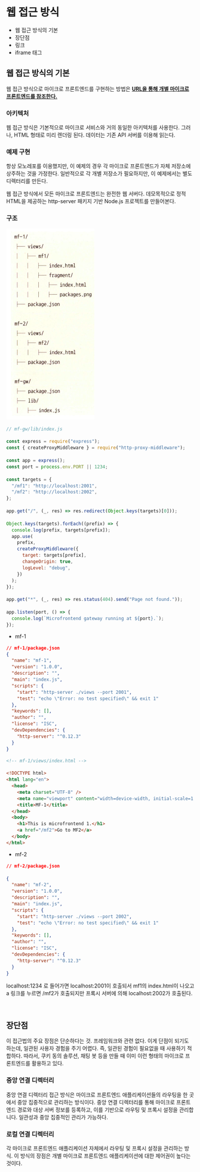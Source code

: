 # 웹 접근 방식

- 웹 접근 방식의 기본
- 장단점
- 링크
- iframe 태그

## 웹 접근 방식의 기본

웹 접근 방식으로 마이크로 프론트엔드를 구현하는 방법은 **<u>URL을 통해 개별 마이크로 프론트엔드를 참조한다.</u>**

### 아키텍처

웹 접근 방식은 기본적으로 마이크로 서비스와 거의 동일한 아키텍처를 사용한다. 그러나, HTML 형태로 미리 렌더링 된다. 데이터는 기존 API 서버를 이용해 읽는다.

### 예제 구현

항상 모노레포를 이용했지만, 이 예제의 경우 각 마이크로 프론트엔드가 자체 저장소에 상주하는 것을 가정한다. 일반적으로 각 개별 저장소가 필요하지만, 이 예제에서는 별도 디렉터리를 만든다.  

웹 접근 방식에서 모든 마이크로 프론트엔드는 완전한 웹 서버다. 데모목적으로 정적 HTML을 제공하는 http-server 패키지 기반 Node.js 프로젝트를 만들어본다.

### 구조

![image-20230523210217506](../../images/image-20230523210217506.png)

```js
// mf-gw/lib/index.js

const express = require("express");
const { createProxyMiddleware } = require("http-proxy-middleware");

const app = express();
const port = process.env.PORT || 1234;

const targets = {
  "/mf1": "http://localhost:2001",
  "/mf2": "http://localhost:2002",
};

app.get("/", (_, res) => res.redirect(Object.keys(targets)[0]));

Object.keys(targets).forEach((prefix) => {
  console.log(prefix, targets[prefix]);
  app.use(
    prefix,
    createProxyMiddleware({
      target: targets[prefix],
      changeOrigin: true,
      logLevel: "debug",
    })
  );
});

app.get("*", (_, res) => res.status(404).send("Page not found."));

app.listen(port, () => {
  console.log(`Microfrontend gateway running at ${port}.`);
});
```



- mf-1

```json
// mf-1/package.json
{
  "name": "mf-1",
  "version": "1.0.0",
  "description": "",
  "main": "index.js",
  "scripts": {
    "start": "http-server ./views --port 2001",
    "test": "echo \"Error: no test specified\" && exit 1"
  },
  "keywords": [],
  "author": "",
  "license": "ISC",
  "devDependencies": {
    "http-server": "^0.12.3"
  }
}

```

```html
<!-- mf-1/views/index.html -->

<!DOCTYPE html>
<html lang="en">
  <head>
    <meta charset="UTF-8" />
    <meta name="viewport" content="width=device-width, initial-scale=1.0" />
    <title>MF-1</title>
  </head>
  <body>
    <h1>This is microfrontend 1.</h1>
    <a href="/mf2">Go to MF2</a>
  </body>
</html>

```

- mf-2

```json
// mf-2/package.json

{
  "name": "mf-2",
  "version": "1.0.0",
  "description": "",
  "main": "index.js",
  "scripts": {
    "start": "http-server ./views --port 2002",
    "test": "echo \"Error: no test specified\" && exit 1"
  },
  "keywords": [],
  "author": "",
  "license": "ISC",
  "devDependencies": {
    "http-server": "^0.12.3"
  }
}
```

localhost:1234 로 들어가면 localhost:2001이 호출되서 mf1의 index.html이 나오고 a 링크를 누르면 /mf2가 호출되지만 프록시 서버에 의해 localhost:2002가 호출된다.



<br />

## 장단점

이 접근법의 주요 장점은 단순하다는 것. 프레임워크와 관련 없다. 이게 단점이 되기도 하는데, 일관된 사용자 경험을 주기 어렵다. 즉, 일관된 경험이 필요없을 때 사용하기 적합하다. 따라서, 쿠키 동의 솔루션, 채팅 봇 등을 만들 때 이미 이런 형태의 마이크로 프론트엔드를 활용하고 있다.

### 중앙 연결 디렉터리

중앙 연결 디렉터리 접근 방식은 마이크로 프론트엔드 애플리케이션들의 라우팅을 한 곳에서 중앙 집중적으로 관리하는 방식이다. 중앙 연결 디렉터리를 통해 마이크로 프론트엔드 경로와 대상 서버 정보를 등록하고, 이를 기반으로 라우팅 및 프록시 설정을 관리합니다. 일관성과 중앙 집중적인 관리가 가능하다.

### 로컬 연결 디렉터리

각 마이크로 프론트엔드 애플리케이션 자체에서 라우팅 및 프록시 설정을 관리하는 방식. 이 방식의 장점은 개별 마이크로 프론트엔드 애플리케이션에 대한 제어권이 높다는 것이다.